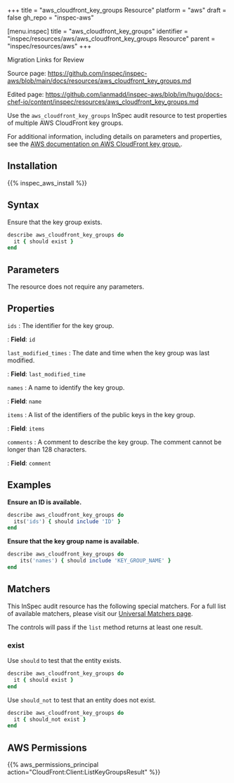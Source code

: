 +++
title = "aws_cloudfront_key_groups Resource"
platform = "aws"
draft = false
gh_repo = "inspec-aws"

[menu.inspec]
title = "aws_cloudfront_key_groups"
identifier = "inspec/resources/aws/aws_cloudfront_key_groups Resource"
parent = "inspec/resources/aws"
+++

<div class="admonition-note">
<p class="admonition-note-title">Migration Links for Review</p>
<div class="admonition-note-text">
<p>Source page: <a href="https://github.com/inspec/inspec-aws/blob/main/docs/resources/aws_cloudfront_key_groups.md">https://github.com/inspec/inspec-aws/blob/main/docs/resources/aws_cloudfront_key_groups.md</a></p>
<p>Edited page: <a href="https://github.com/ianmadd/inspec-aws/blob/im/hugo/docs-chef-io/content/inspec/resources/aws_cloudfront_key_groups.md">https://github.com/ianmadd/inspec-aws/blob/im/hugo/docs-chef-io/content/inspec/resources/aws_cloudfront_key_groups.md</a></p>
</div>
</div>


Use the `aws_cloudfront_key_groups` InSpec audit resource to test properties of multiple AWS CloudFront key groups.

For additional information, including details on parameters and properties, see the [AWS documentation on AWS CloudFront key group.](https://docs.aws.amazon.com/AWSCloudFormation/latest/UserGuide/aws-resource-cloudfront-keygroup.html).

## Installation

{{% inspec_aws_install %}}

## Syntax

Ensure that the key group exists.

```ruby
describe aws_cloudfront_key_groups do
  it { should exist }
end
```

## Parameters

The resource does not require any parameters.

## Properties

`ids`
: The identifier for the key group.

: **Field**: `id`

`last_modified_times`
: The date and time when the key group was last modified.

: **Field**: `last_modified_time`

`names`
: A name to identify the key group.

: **Field**: `name`

`items`
: A list of the identifiers of the public keys in the key group.

: **Field**: `items`

`comments`
: A comment to describe the key group. The comment cannot be longer than 128 characters.

: **Field**: `comment`

## Examples

**Ensure an ID is available.**

```ruby
describe aws_cloudfront_key_groups do
  its('ids') { should include 'ID' }
end
```

**Ensure that the key group name is available.**

```ruby
describe aws_cloudfront_key_groups do
    its('names') { should include 'KEY_GROUP_NAME' }
end
```

## Matchers

This InSpec audit resource has the following special matchers. For a full list of available matchers, please visit our [Universal Matchers page](https://www.inspec.io/docs/reference/matchers/).

The controls will pass if the `list` method returns at least one result.

### exist

Use `should` to test that the entity exists.

```ruby
describe aws_cloudfront_key_groups do
  it { should exist }
end
```

Use `should_not` to test that an entity does not exist.

```ruby
describe aws_cloudfront_key_groups do
  it { should_not exist }
end
```

## AWS Permissions

{{% aws_permissions_principal action="CloudFront:Client:ListKeyGroupsResult" %}}
